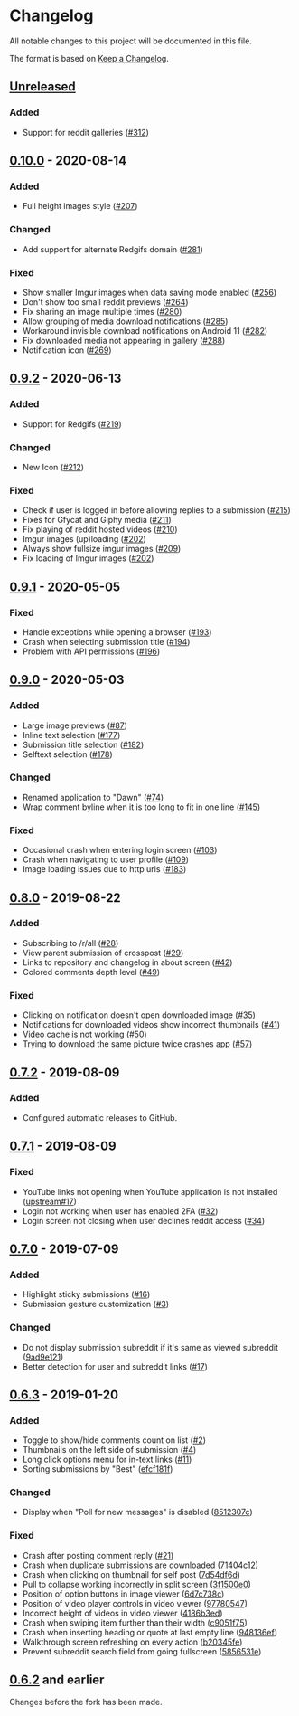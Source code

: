 # Changelog

All notable changes to this project will be documented in this file.

The format is based on [Keep a Changelog](https://keepachangelog.com/en/1.0.0/).

## [Unreleased]

### Added

-   Support for reddit galleries ([#312](https://github.com/Tunous/Dawn/pull/312))

## [0.10.0] - 2020-08-14

### Added

-   Full height images style ([#207](https://github.com/Tunous/Dawn/pull/207))

### Changed

-   Add support for alternate Redgifs domain ([#281](https://github.com/Tunous/Dawn/pull/281))

### Fixed

-   Show smaller Imgur images when data saving mode enabled ([#256](https://github.com/Tunous/Dawn/pull/256))
-   Don't show too small reddit previews ([#264](https://github.com/Tunous/Dawn/pull/264))
-   Fix sharing an image multiple times ([#280](https://github.com/Tunous/Dawn/pull/280))
-   Allow grouping of media download notifications ([#285](https://github.com/Tunous/Dawn/pull/285))
-   Workaround invisible download notifications on Android 11 ([#282](https://github.com/Tunous/Dawn/issues/282))
-   Fix downloaded media not appearing in gallery ([#288](https://github.com/Tunous/Dawn/pull/288))
-   Notification icon ([#269](https://github.com/Tunous/Dawn/issues/269))

## [0.9.2] - 2020-06-13

### Added

-   Support for Redgifs ([#219](https://github.com/Tunous/Dawn/pull/219))

### Changed

-   New Icon ([#212](https://github.com/Tunous/Dawn/pull/212))

### Fixed

-   Check if user is logged in before allowing replies to a submission ([#215](https://github.com/Tunous/Dawn/pull/215))
-   Fixes for Gfycat and Giphy media ([#211](https://github.com/Tunous/Dawn/issues/211))
-   Fix playing of reddit hosted videos ([#210](https://github.com/Tunous/Dawn/pull/210))
-   Imgur images (up)loading ([#202](https://github.com/Tunous/Dawn/pull/202))
-   Always show fullsize imgur images ([#209](https://github.com/Tunous/Dawn/pull/209))
-   Fix loading of Imgur images ([#202](https://github.com/Tunous/Dawn/pull/202))

## [0.9.1] - 2020-05-05

### Fixed

-   Handle exceptions while opening a browser ([#193](https://github.com/Tunous/Dawn/pull/193))
-   Crash when selecting submission title ([#194](https://github.com/Tunous/Dawn/pull/194))
-   Problem with API permissions ([#196](https://github.com/Tunous/Dawn/pull/196))

## [0.9.0] - 2020-05-03

### Added

-   Large image previews ([#87](https://github.com/Tunous/Dawn/pull/87))
-   Inline text selection ([#177](https://github.com/Tunous/Dawn/pull/177))
-   Submission title selection ([#182](https://github.com/Tunous/Dawn/pull/182))
-   Selftext selection ([#178](https://github.com/Tunous/Dawn/pull/178))

### Changed

-   Renamed application to "Dawn" ([#74](https://github.com/Tunous/Dawn/pull/74))
-   Wrap comment byline when it is too long to fit in one line  ([#145](https://github.com/Tunous/Dawn/pull/145))

### Fixed

-   Occasional crash when entering login screen ([#103](https://github.com/Tunous/Dawn/pull/103))
-   Crash when navigating to user profile ([#109](https://github.com/Tunous/Dawn/pull/109))
-   Image loading issues due to http urls ([#183](https://github.com/Tunous/Dawn/pull/183))

## [0.8.0] - 2019-08-22

### Added

-   Subscribing to /r/all ([#28](https://github.com/Tunous/Dawn/pull/28))
-   View parent submission of crosspost ([#29](https://github.com/Tunous/Dawn/pull/29))
-   Links to repository and changelog in about screen ([#42](https://github.com/Tunous/Dawn/pull/42))
-   Colored comments depth level ([#49](https://github.com/Tunous/Dawn/pull/49))

### Fixed

-   Clicking on notification doesn't open downloaded image ([#35](https://github.com/Tunous/Dawn/pull/35))
-   Notifications for downloaded videos show incorrect thumbnails ([#41](https://github.com/Tunous/Dawn/pull/41))
-   Video cache is not working ([#50](https://github.com/Tunous/Dawn/pull/50))
-   Trying to download the same picture twice crashes app ([#57](https://github.com/Tunous/Dawn/pull/57))

## [0.7.2] - 2019-08-09

### Added

-   Configured automatic releases to GitHub.

## [0.7.1] - 2019-08-09

### Fixed

-   YouTube links not opening when YouTube application is not installed ([upstream#17](https://github.com/saket/Dank/pull/17))
-   Login not working when user has enabled 2FA ([#32](https://github.com/Tunous/Dawn/pull/32))
-   Login screen not closing when user declines reddit access ([#34](https://github.com/Tunous/Dawn/pull/34))

## [0.7.0] - 2019-07-09

### Added

-   Highlight sticky submissions ([#16](https://github.com/Tunous/Dawn/pull/16))
-   Submission gesture customization ([#3](https://github.com/Tunous/Dawn/pull/3))

### Changed

-   Do not display submission subreddit if it's same as viewed subreddit ([9ad9e121](https://github.com/Tunous/Dawn/commit/9ad9e121a2e7633e01c49c1ebf6e1b9dd114a2f0))
-   Better detection for user and subreddit links ([#17](https://github.com/Tunous/Dawn/pull/17))

## [0.6.3] - 2019-01-20

### Added

-   Toggle to show/hide comments count on list ([#2](https://github.com/Tunous/Dawn/pull/2))
-   Thumbnails on the left side of submission ([#4](https://github.com/Tunous/Dawn/pull/4))
-   Long click options menu for in-text links ([#11](https://github.com/Tunous/Dawn/pull/11))
-   Sorting submissions by "Best" ([efcf181f](https://github.com/Tunous/Dawn/commit/efcf181f3bd7952aa9c45c035b39bd91c26d748a))

### Changed

-   Display when "Poll for new messages" is disabled ([8512307c](https://github.com/Tunous/Dawn/commit/8512307cc1bb47129e674c14e6a4219beaba032a))

### Fixed

-   Crash after posting comment reply ([#21](https://github.com/Tunous/Dawn/pull/21))
-   Crash when duplicate submissions are downloaded ([71404c12](https://github.com/Tunous/Dawn/commit/71404c12fe8cee3c8770287ebef5eff52c10d724))
-   Crash when clicking on thumbnail for self post ([7d54df6d](https://github.com/Tunous/Dawn/commit/7d54df6dc2ed96a16a549b3ac130e53105008244))
-   Pull to collapse working incorrectly in split screen ([3f1500e0](https://github.com/Tunous/Dawn/commit/3f1500e0b2218f31c5a8e592082a7b8d646ca271))
-   Position of option buttons in image viewer ([6d7c738c](https://github.com/Tunous/Dawn/commit/6d7c738cfefbad7776f2a311770182bef6b6c6f3))
-   Position of video player controls in video viewer ([97780547](https://github.com/Tunous/Dawn/commit/97780547b69ab4a4c72a8be8303323f073b745b1))
-   Incorrect height of videos in video viewer ([4186b3ed](https://github.com/Tunous/Dawn/commit/4186b3ed2467318a3b27113a65bc791ec6c9ff8a))
-   Crash when swiping item further than their width ([c9051f75](https://github.com/Tunous/Dawn/commit/c9051f7586419a4bef0e856c18cb70831d43839b))
-   Crash when inserting heading or quote at last empty line ([948136ef](https://github.com/Tunous/Dawn/commit/948136eff59987fb68c334c1829d48d8c60123eb))
-   Walkthrough screen refreshing on every action ([b20345fe](https://github.com/Tunous/Dawn/commit/b20345fedfe4ee3ec4d9dc799c09c7d385db5a37))
-   Prevent subreddit search field from going fullscreen ([5856531e](https://github.com/Tunous/Dawn/commit/5856531e15f19e366f9556802dd90c00087d2d8e))

## [0.6.2] and earlier

Changes before the fork has been made.

[Unreleased]: https://github.com/Tunous/Dawn/compare/0.10.0...HEAD

[0.10.0]: https://github.com/Tunous/Dawn/compare/0.9.2...0.10.0

[0.9.2]: https://github.com/Tunous/Dawn/compare/0.9.1...0.9.2

[0.9.1]: https://github.com/Tunous/Dawn/compare/0.9.0...0.9.1

[0.9.0]: https://github.com/Tunous/Dawn/compare/0.8.0...0.9.0

[0.8.0]: https://github.com/Tunous/Dawn/compare/0.7.2...0.8.0

[0.7.2]: https://github.com/Tunous/Dawn/compare/0.7.1...0.7.2

[0.7.1]: https://github.com/Tunous/Dawn/compare/0.7.0...0.7.1

[0.7.0]: https://github.com/Tunous/Dawn/compare/0.6.3...0.7.0

[0.6.3]: https://github.com/Tunous/Dawn/compare/0.6.2...0.6.3

[0.6.2]: https://github.com/Tunous/Dawn/releases/tag/0.6.2

